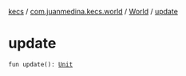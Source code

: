 [kecs](../../index.md) / [com.juanmedina.kecs.world](../index.md) / [World](index.md) / [update](./update.md)

# update

`fun update(): `[`Unit`](https://kotlinlang.org/api/latest/jvm/stdlib/kotlin/-unit/index.html)